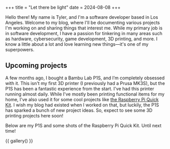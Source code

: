 +++
title = "Let there be light"
date = 2024-08-08
+++

Hello there! My name is Tyler, and I'm a software developer based in Los Angeles. Welcome to my blog, where I'll be documenting various projects I'm working on and sharing things that interest me. While my primary job is in software development, I have a passion for tinkering in many areas such as hardware, cybersecurity, game development, 3D printing, and more. I know a little about a lot and love learning new things—it's one of my superpowers.
<!-- more -->

## Upcoming projects
A few months ago, I bought a Bambu Lab P1S, and I’m completely obsessed with it. This isn't my first 3D printer (I previously had a Prusa MK3S), but the P1S has been a fantastic experience from the start. I've had this printer running almost daily. While I've mostly been printing functional items for my home, I've also used it for some cool projects like [the Raspberry Pi Quick Kit](https://www.doscher.com/the-raspberry-pi-quick-kit/). I wish my blog had existed when I worked on that, but luckily, the P1S has sparked a bunch of new project ideas. So, expect to see some 3D printing projects here soon!

Below are my P1S and some shots of the Raspberry Pi Quick Kit. Until next time!

{{ gallery() }}